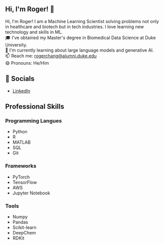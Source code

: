 ## Hi, I'm Roger! 👋
Hi, I'm Roger! I am a Machine Learning Scientist solving problems not only in healthcare and biotech but in tech industries. I love learning new technology and skills in ML.<br>
🎓 I've obtained my Master's degree in Biomedical Data Science at Duke University.<br>
🌱 I'm currently learning about large language models and generative AI.<br>
📫 Reach me: rogerchang@alumni.duke.edu<br>
😄 Pronouns: He/Him

## 🔗 Socials
- [LinkedIn](https://www.linkedin.com/in/yuming-chang-910/)

## Professional Skills
### Programming Langues
- Python
- R
- MATLAB
- SQL
- Git

### Frameworks
- PyTorch
- TensorFlow
- AWS
- Jupyter Notebook

### Tools
- Numpy
- Pandas
- Scikit-learn
- DeepChem
- RDKit

<!--## 💡 Projects
- [Team of Pokemon](https://ms314006.github.io/team-of-pokemon/dist/)
- [Hangman](https://ms314006.github.io/hangman/dist/)
- [90 secconds game - A yellow duck](https://ms314006.github.io/90_secGame-with-React/dist/)
- [Free cell](https://ms314006.github.io/FreeCell-With-React/dist/index.html)
- [Music player](https://ms314006.github.io/MP3_Player-With-React/dist/) -->
